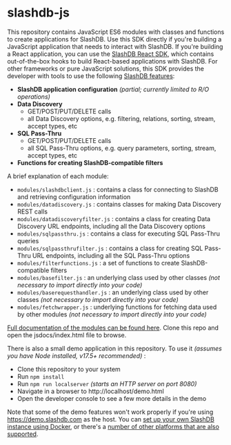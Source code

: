 # slashdb-js
This repository contains JavaScript ES6 modules with classes and functions to create applications for SlashDB.  Use this SDK directly if you're building a JavaScript application that needs to interact with SlashDB.  If you're building a React application, you can use the [SlashDB React SDK](https://github.com/SlashDB/react-slashdb), which contains out-of-the-box hooks to build React-based applications with SlashDB.  For other frameworks or pure JavaScript solutions, this SDK provides the developer with tools to use the following [SlashDB features](https://www.slashdb.com/how-it-works/):

* **SlashDB application configuration** _(partial; currently limited to R/O operations)_
* **Data Discovery**
     * GET/POST/PUT/DELETE calls
     * all Data Discovery options, e.g. filtering, relations, sorting, stream, accept types, etc
* **SQL Pass-Thru**
     * GET/POST/PUT/DELETE calls
     * all SQL Pass-Thru options, e.g. query parameters, sorting, stream, accept types, etc
 * **Functions for creating SlashDB-compatible filters**

A brief explanation of each module:

* `modules/slashdbclient.js` : contains a class for connecting to SlashDB and retrieving configuration information
* `modules/datadiscovery.js` : contains classes for making Data Discovery REST calls
* `modules/datadiscoveryfilter.js` : contains a class for creating Data Discovery URL endpoints, including all the Data Discovery options
* `modules/sqlpassthru.js` : contains a class for executing SQL Pass-Thru queries
* `modules/sqlpassthrufilter.js` : contains a class for creating SQL Pass-Thru URL endpoints, including all the SQL Pass-Thru options
* `modules/filterfunctions.js` : a set of functions to create SlashDB-compatible filters
* `modules/basefilter.js` : an underlying class used by other classes _(not necessary to import directly into your code)_
* `modules/baserequesthandler.js` : an underlying class used by other classes _(not necessary to import directly into your code)_
* `modules/fetchwrapper.js` : underlying functions for fetching data used by other modules _(not necessary to import directly into your code)_

[Full documentation of the modules can be found here](https://github.com/SlashDB/slashdb-js/tree/main/jsdocs).  Clone this repo and open the jsdocs/index.html file to browse.

There is also a small demo application in this repository.  To use it _(assumes you have Node installed, v17.5+ recommended)_ :
* Clone this repository to your system
* Run `npm install`
* Run `npm run localserver` _(starts an HTTP server on port 8080)_
* Navigate in a browser to http://localhost/demo.html
* Open the developer console to see a few more details in the demo

Note that some of the demo features won't work properly if you're using https://demo.slashdb.com as the host.  You can [set up your own SlashDB instance using Docker](https://docs.slashdb.com/user-guide/getting-slashdb/docker/), or there's a [number of other platforms that are also supported](https://docs.slashdb.com/user-guide/getting-slashdb/).
